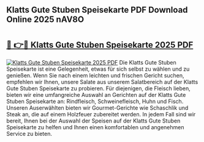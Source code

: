 ## Klatts Gute Stuben Speisekarte PDF Download Online 2025 nAV8O

# <h2><a href="http://gcb4su.nevu.top/?p=Klatts+Gute+Stuben+Speisekarte">🔗 👉🔴 Klatts Gute Stuben Speisekarte 2025 PDF</a></h2>

[![Klatts Gute Stuben Speisekarte 2025 PDF](https://i.imgur.com/dBaPXMq.png)](http://gcb4su.nevu.top/?p=Klatts+Gute+Stuben+Speisekarte)
Die Klatts Gute Stuben Speisekarte ist eine Gelegenheit, etwas für sich selbst zu wählen und zu genießen. Wenn Sie nach einem leichten und frischen Gericht suchen, empfehlen wir Ihnen, unsere Salate aus unserem Salatbereich auf der Klatts Gute Stuben Speisekarte zu probieren. Für diejenigen, die Fleisch lieben, bieten wir eine umfangreiche Auswahl an Gerichten auf der Klatts Gute Stuben Speisekarte an: Rindfleisch, Schweinefleisch, Huhn und Fisch. Unseren Auserwählten bieten wir Gourmet-Gerichte wie Schaschlik und Steak an, die auf einem Holzfeuer zubereitet werden. In jedem Fall sind wir bereit, Ihnen bei der Auswahl der Speisen auf der Klatts Gute Stuben Speisekarte zu helfen und Ihnen einen komfortablen und angenehmen Service zu bieten.
